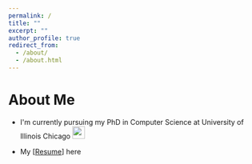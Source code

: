 ```yaml
---
permalink: /
title: ""
excerpt: ""
author_profile: true
redirect_from: 
  - /about/
  - /about.html
---
```



# About Me

* I'm currently pursuing my PhD in Computer Science at University of Illinois Chicago <img width="25px" src="https://upload.wikimedia.org/wikipedia/commons/9/96/University_of_Illinois_at_Chicago_circle_logo.svg">


* My [[Resume](https://rajoy99.github.io/files/Resume_Rafat.pdf)] here 





